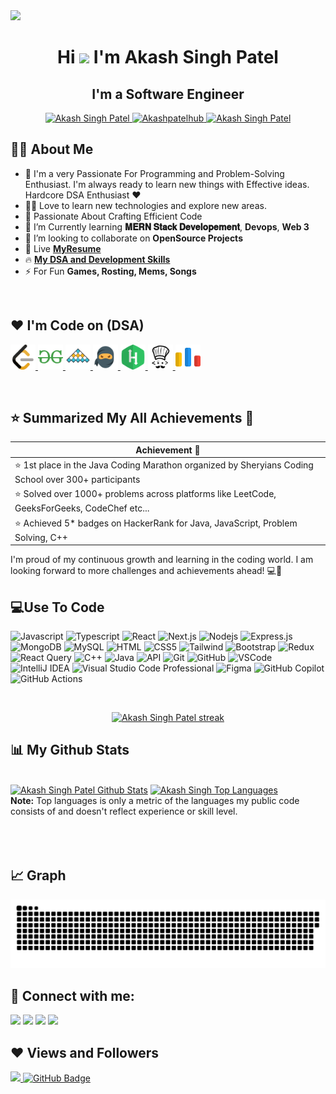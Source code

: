 <img src="https://user-images.githubusercontent.com/74038190/225813708-98b745f2-7d22-48cf-9150-083f1b00d6c9.gif"/>
<h1 align="center">Hi <img src="https://raw.githubusercontent.com/MartinHeinz/MartinHeinz/master/wave.gif" width="30px"> I'm <b>Akash Singh Patel</b></h1>
<h2 align="center"><b>I'm a Software Engineer</b></h2> 
</b></h4>   

<p align="center"> 
 <a href="https://www.linkedin.com/in/akash-singh-patel-6168b4217/" target="_blank">
  <img src="https://img.shields.io/badge/LinkedIn-0077B5?style=for-the-badge&logo=linkedin&logoColor=white" alt="Akash Singh Patel"/>
 </a>
 <a href="https://github.com/Akashpatel9" target="_blank">
  <img src="https://img.shields.io/badge/GitHub-181717?style=for-the-badge&logo=github&logoColor=white" alt="Akashpatelhub" />
 </a>
   <a href="mailto:akashsp9893@gmail.com" target="_blank">
  <img src="https://img.shields.io/badge/Email-D14836?style=for-the-badge&logo=gmail&logoColor=white" alt="Akash Singh Patel" />
 </a> 
</p>

   

## 🙋‍♂️ About Me
- 🥋 I'm a very Passionate For Programming and Problem-Solving Enthusiast. I'm always ready to learn new things with Effective ideas. Hardcore DSA Enthusiast ❤️
- 👨‍💻 Love to learn new technologies and explore new areas.
- 🚀 Passionate About Crafting Efficient Code 
- 📘 I’m Currently learning **𝐌𝐄𝐑𝐍 𝐒𝐭𝐚𝐜𝐤 𝐃𝐞𝐯𝐞𝐥𝐨𝐩𝐞𝐦𝐞𝐧𝐭**, **Devops**, **Web 3**
- 👯 I’m looking to collaborate on **OpenSource Projects**
- 📔 Live [**MyResume**](https://drive.google.com/file/d/1G2VXDxj50mRHpeeur_zp9Ta_My98_Q_7/view?usp=sharing)
- 🔥 [**My DSA and Development Skills**](https://codolio.com/profile/NBzVNe2R)
- ⚡ For Fun **Games, Rosting, Mems, Songs**


<be></br>
## ❤️ I'm Code on (DSA)

<p align="left"> 
 <a href="https://leetcode.com/u/Akash_singh_patel/" target="_blank"> <img src="lc.png" height="40px" width="40px"> </a>
 <a href="https://www.geeksforgeeks.org/user/akashpatelsingh9893693091/" target="_blank"> <img src="gfg.png" height="40px" width="40px"> </a>
 <a href="https://www.interviewbit.com/profile/akash-singh-patel/" target="_blank"> <img src="ib.png" height="40px" width="40px"> </a>
 <a href="https://www.naukri.com/code360/profile/09a79e62-06e9-442d-a5e8-32b5c93055e0" target="_blank"> <img src="cn.png" height="40px" width="40px"> </a>
 <a href="https://www.hackerrank.com/profile/akashpatelsingh1" target="_blank"> <img src="hr.png" height="40px" width="40px"> </a>
 <a href="https://www.codechef.com/users/akashpatel_123" target="_blank"> <img src="cc.png" height="40px" width="40px"> </a>
 <a href="https://codeforces.com/profile/akashpatel98" target="_blank"> <img src="cf.png" height="40px" width="40px"> </a>
</p> 

<be></br>

## ⭐ Summarized My All Achievements 🎉

| Achievement 🥇 |
|------------------------------------|
| ⭐ 1st place in the Java Coding Marathon organized by Sheryians Coding School over 300+ participants |
| ⭐ Solved over 1000+ problems across platforms like LeetCode, GeeksForGeeks, CodeChef etc... |
| ⭐ Achieved 5* badges on HackerRank for Java, JavaScript, Problem Solving, C++|

I'm proud of my continuous growth and learning in the coding world. I am looking forward to more challenges and achievements ahead! 💻🚀


## 💻Use To Code

![Javascript](https://img.shields.io/badge/Javascript-F0DB4F?style=for-the-badge&labelColor=black&logo=javascript&logoColor=F0DB4F)
![Typescript](https://img.shields.io/badge/Typescript-007acc?style=for-the-badge&labelColor=black&logo=typescript&logoColor=007acc)
![React](https://img.shields.io/badge/-React-61DBFB?style=for-the-badge&labelColor=black&logo=react&logoColor=61DBFB)
![Next.js](https://img.shields.io/badge/next.js-000000?style=for-the-badge&logo=nextdotjs&logoColor=white)
![Nodejs](https://img.shields.io/badge/Nodejs-3C873A?style=for-the-badge&labelColor=black&logo=node.js&logoColor=3C873A)
![Express.js](https://img.shields.io/badge/Express.js-000000?style=for-the-badge&logo=express&logoColor=white)
![MongoDB](https://img.shields.io/badge/MongoDB-4EA94B?style=for-the-badge&logo=mongodb&logoColor=white)
![MySQL](https://img.shields.io/badge/MySQL-lightgrey?logo=mysql&style=for-the-badge&logoColor=white&labelColor=blue)
![HTML](https://img.shields.io/badge/HTML5-E34F26?style=for-the-badge&logo=html5&logoColor=white)
![CSS5](https://img.shields.io/badge/CSS5-1572B6?style=for-the-badge&logo=css3&logoColor=white)
![Tailwind](https://img.shields.io/badge/Tailwind_CSS-092749?style=for-the-badge&logo=tailwindcss&logoColor=06B6D4&labelColor=000000)
![Bootstrap](https://img.shields.io/badge/Bootstrap-563D7C?style=for-the-badge&logo=bootstrap&logoColor=white)
![Redux](https://img.shields.io/badge/Redux-593D88?style=for-the-badge&logo=redux&logoColor=white)
![React Query](https://img.shields.io/badge/-React_Query-FF4154?style=for-the-badge&logo=react%20query&logoColor=white)
![C++](https://img.shields.io/badge/C++-00599C?style=for-the-badge&logo=c%2B%2B&logoColor=white)
![Java](https://img.shields.io/badge/Java-007396?style=for-the-badge&logo=java&logoColor=white)
![API](https://img.shields.io/badge/API-008000?style=for-the-badge)
![Git](https://img.shields.io/badge/Git-F05032?style=for-the-badge&logo=git&logoColor=white)
![GitHub](https://img.shields.io/badge/GitHub-181717?style=for-the-badge&logo=github&logoColor=white)
![VSCode](https://img.shields.io/badge/Visual_Studio-0078d7?style=for-the-badge&logo=visual%20studio&logoColor=white)
![IntelliJ IDEA](https://img.shields.io/badge/IntelliJ_IDEA-000000?style=for-the-badge&logo=intellij-idea&logoColor=white)
![Visual Studio Code Professional](https://img.shields.io/badge/VS_Code_Professional-007ACC?style=for-the-badge&logo=visual-studio-code&logoColor=white)
![Figma](https://img.shields.io/badge/Figma-F24E1E?style=for-the-badge&logo=figma&logoColor=white)
![GitHub Copilot](https://img.shields.io/badge/GitHub_Copilot-000000?style=for-the-badge&logo=github&logoColor=white)
![GitHub Actions](https://img.shields.io/badge/GitHub_Actions-2088FF?style=for-the-badge&logo=github-actions&logoColor=white)




<!--

## 📝 PROJECT's ZONE (Working on 30+ Persional Projects)

| Project Row I                        | Project Row II      |
|------------------------------------|----------------------------------------|
| 🌐  MyCodingProfiles [**🔗**](https://github.com/PrinceSinghhub/MyCodingProfiles) | 🌐 Shorting Algorithm Website [**🔗**](https://sortingalgorithmswebsite.netlify.app/) | 
| 🌐  MYWebResume [**🔗**](https://github.com/PrinceSinghhub/MYWebResume) | 🌐 Animated My DSA Profiles Circle [**🔗**](https://mydsacircle.netlify.app/) | 
| 🌐 ADVANCED-BINARY-CALCULATOR [**🔗**](https://github.com/PrinceSinghhub/ADVANCED-BINARY-CALCULATOR) | 🌐 ChessBoard [**🔗**](https://mychessbord.netlify.app/) | 
| 🌐 MY-AI-ASSISTANT [**🔗**](https://github.com/PrinceSinghhub/MY-AI-ASSISTANT) | 🌐 My Resume Clone [**🔗**](https://princesinghresume.netlify.app/) | 
| 🌐 Sorting-Algorithms-With-GUI [**🔗**](https://github.com/PrinceSinghhub/Sorting-Algorithms-With-GUI) | 🌐 MyCertificatesGallary [**🔗**](https://mycertificatesgallary.netlify.app/) | 
| 🌐 Get-System-Information [**🔗**](https://github.com/PrinceSinghhub/Get-System-Information) | 🌐 My DSA Journey WebSite  [**🔗**](https://dsajourneyofprincesingh.netlify.app/) |
| 🌐 Increment Decrement Calculator [**🔗**](https://incrementdecrementoperator.netlify.app/) | 🌐 Share Modal [**🔗**](https://dsamodal.netlify.app/) | 
| 🌐 ToDo-List-GUI-Python [**🔗**](https://github.com/PrinceSinghhub/ToDo-List-GUI-Python) | 🌐 Tick-Tak-Too Game [**🔗**](https://github.com/PrinceSinghhub/Tick-Tak-Too-Game) | 
| 🌐 Portfolio [**🔗**](https://portfolioofprince.netlify.app/) | 🌐 Modern DSA Profile Sharing [**🔗**](https://moderndsaprofilesharingpage.netlify.app/) |
| 🌐 Tick-Tack-Too Game using Dev [**🔗**](https://ticktacktoogame.netlify.app/) | 🌐 RazorpayClone WebSite [**🔗**](https://github.com/PrinceSinghhub/RazorpayClone-WebSite) | 
| 🌐 Discord Clone [**🔗**](https://github.com/PrinceSinghhub/Discord-Clone) | 🌐 DSAwithPrinceSingh [**🔗**](https://princesinghhub.github.io/DSAwithPrinceSingh/) | 
| 🌐 GitHub Profile Finder [**🔗**](https://check-your-github.netlify.app/) | 🌐 Check Weather App [**🔗**](https://check-today-weather.netlify.app/) | 
| 🌐 CORESubjectsWithME [**🔗**](https://princesinghhub.github.io/CoreSubjectsWithMe/) | 🌐 CPU SCHEDULING ALGORITHM VISUALISER [**🔗**](https://github.com/PrinceSinghhub/CPU-SCHEDULING-ALGORITHM-VISUALISER) | 
| 🌐 MeraCodeEditor [**🔗**](https://github.com/PrinceSinghhub/MeraCodeEditor) | 🌐 Cardiac Care With Virtual Cardiologist (CCVC) [**🔗**](https://github.com/PrinceSinghhub/Cardiac-Care-With-Virtual-Cardiologist-CCVC) |  
| 🌐 75DaysHardPlacementChallenge [**🔗**](https://princesinghhub.github.io/75DaysHardPlacementChallenge/) | 🌐 CloudConduction Payroll 💰 [**🔗**](https://github.com/PrinceSinghhub/CloudConduction-Payroll)

-->





<br>
<p align="center">
    <a href="https://https://github.com/Akashpatel9/github-readme-streak-stats">
        <img title="🔥 Get streak stats for your profile at git.io/streak-stats" alt="Akash Singh Patel streak" src="https://github-readme-streak-stats.herokuapp.com/?user=Akashpatel9&theme=black-ice&hide_border=true&stroke=0000&background=060A0CD0"/>
    </a>
</p>
 
## 📊 My Github Stats

   <br/>
<a href="https://github.com/Akashpatel9/github-readme-stats"><img alt="Akash Singh Patel Github Stats" src="https://github-readme-stats.vercel.app/api?username=Akashpatel9&show_icons=true&count_private=true&theme=react&hide_border=true&bg_color=0D1117" /></a>
  <a href="https://github.com/Akashpatel9/github-readme-stats"><img alt="Akash Singh Top Languages" src="https://github-readme-stats.vercel.app/api/top-langs/?username=Akashpatel9&langs_count=8&count_private=true&layout=compact&theme=react&hide_border=true&bg_color=0D1117" /></a>
  <br/>
  <b>Note:</b> Top languages is only a metric of the languages my public code consists of and doesn't reflect experience or skill level.

<br/>
<br/>



<br/>
<br/>

## 📈 Graph
<p align="center">
   <img src="https://github.com/killshotxd/svgIcons/blob/main/github-contribution-grid-snake.svg" alt="snake">
</p>


## 📧 Connect with me:
<p align="left">

<a href = "https://www.linkedin.com/in/akash-singh-patel-6168b4217/" target="_main"><img src="https://img.icons8.com/fluent/48/000000/linkedin.png"/></a>
<a href = "#"><img src="https://img.icons8.com/fluent/48/000000/twitter.png"/></a>
<a href = "#"><img src="https://img.icons8.com/fluent/48/000000/instagram-new.png"/></a>
<a href = "#"><img src="https://img.icons8.com/color/48/000000/youtube-play.png"/></a>

</p>

## ❤ Views and Followers
<a href="https://github.com/Meghna-DAS/github-profile-views-counter">
    <img src="https://komarev.com/ghpvc/?username=Akashpatel9">
</a>
<a href="https://github.com/Akashpatel9?tab=followers"><img src="https://img.shields.io/github/followers/Akashpatel9?label=Followers&style=social" alt="GitHub Badge"></a>

